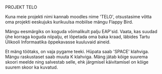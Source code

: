 PROJEKT TELO

Kuna meie projekti nimi kannab moodles nime 'TELO',
otsustasime võtta oma projekti eeskujuks kurikuulsa mobiilse mängu Flappy Bird.

Mängu eesmärgiks on koguda võimalikult palju EAP'sid.
Vaata, kas suudad ühe korraga koguda niipalju, et lõpetada oma baka kraad,
läbides Tartu Ülikooli Informaatika õppekavasse kuuluvaid aineid.

Et mäng töötaks, on vaja pygame teeki.
Hüpata saab 'SPACE' klahviga.
Mängu raskustaset saab muuta K klahviga.
Mäng jätab kõige suurema skoori meelde ning salvestab selle,
ehk järgmisel käivitamisel on kõige suurem skoor ka kuvatud.
